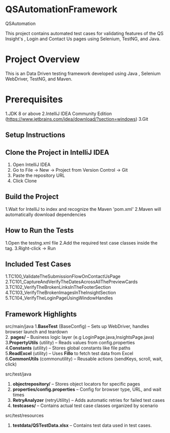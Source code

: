 # QSAutomationFramework
QSAutomation

This project contains automated test cases for validating features of the QS Insight's , Login and Contact Us pages using Selenium, TestNG, and Java.

# Project Overview

This is an Data Driven testing framework developed using Java , Selenium WebDriver, TestNG, and Maven.

# Prerequisites

1.JDK 8 or above
2.IntelliJ IDEA Community Edition (https://www.jetbrains.com/idea/download/?section=windows)
3.Git 

## Setup Instructions

## Clone the Project in IntelliJ IDEA

1. Open IntelliJ IDEA
2. Go to File -> New -> Project from Version Control -> Git
3. Paste the repository URL
4. Click Clone

## Build the Project

1.Wait for IntelliJ to index and recognize the Maven 'pom.xml'
2.Maven will automatically download dependencies

## How to Run the Tests

1.Open the testng.xml file
2.Add the required test case classes inside the <classes> tag.
3.Right-click -> Run 

## Included Test Cases
1.TC100_ValidateTheSubmissionFlowOnContactUsPage 
2.TC101_CaptureAndVerifyTheDatesAcrossAllThePreviewCards
3.TC102_VerifyTheBrokenLinksInTheFooterSection
4.TC103_VerifyTheBrokenImagesInTheInsightSection
5.TC104_VerifyTheLoginPageUsingWindowHandles

## Framework Highlights

src/main/java
1.**BaseTest** (BaseConfig) – Sets up WebDriver, handles browser launch and teardown  
2. **pages/** – Business logic layer (e.g LoginPage.java,InsightsPage.java)  
3.**PropertyUtils** (utility) – Reads values from config.properties  
4.**Constants** (utility) – Stores global constants like file paths  
5.**ReadExcel** (utility) – Uses **Fillo** to fetch test data from Excel  
6.**CommonUtils** (commonutility) – Reusable actions (sendKeys, scroll, wait, click)

src/test/java
1. **objectrepository/** – Stores object locators for specific pages  
2. **properties/config.properties** – Config for browser type, URL, and wait times  
3. **RetryAnalyzer** (retryUtility) – Adds automatic retries for failed test cases  
4. **testcases/** – Contains actual test case classes organized by scenario

src/test/resources
1. **testdata/QSTestData.xlsx** –  Contains test data used in test cases. 
 





